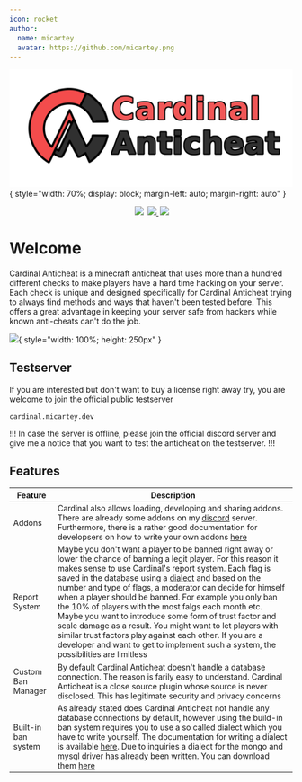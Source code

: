 ```yaml
---
icon: rocket
author:
  name: micartey
  avatar: https://github.com/micartey.png
---
```


![](static/images/banner.png){ style="width: 70%; display: block; margin-left: auto; margin-right: auto" }

<div align="center" style="margin-bottom: 2rem">
    <img
        src="https://img.shields.io/badge/Written%20in-java-%23EF4041?style=for-the-badge"
        height="30"
        style="margin-left: 3px"
    />
    <a href="https://discord.gg/fxTn7v8">
        <img 
            src="https://img.shields.io/discord/647922123192533022?color=212121&label=Discord&logo=discord&logoColor=212121&style=for-the-badge"
            height="30"
            style="margin-left: 3px"
        />
    </a>
    <a href="https://cardinalanticheat.github.io/addon-api/docs/" target="_blank">
        <img
            src="https://img.shields.io/badge/javadoc-reference-5272B4.svg?style=for-the-badge"
            height="30"
            style="margin-left: 3px"
        />
    </a>
</div>

# Welcome

Cardinal Anticheat is a minecraft anticheat that uses more than a hundred different checks to make players have a hard time hacking on your server. 
Each check is unique and designed specifically for Cardinal Anticheat trying to always find methods and ways that haven't been tested before.
This offers a great advantage in keeping your server safe from hackers while known anti-cheats can't do the job.

![](static/images/ezgif.com-gif-maker.gif){ style="width: 100%; height: 250px" }


## Testserver

If you are interested but don't want to buy a license right away try, you are welcome to join the official public testserver

```
cardinal.micartey.dev
```

!!!
In case the server is offline, please join the official discord server and give me a notice that you want to test the anticheat on the testserver.
!!!


## Features

| Feature             | Description                                                                                                                                                                                                                                                                                                                                                                                                                                                                                                                                                                                                                                                                                                         |
| ------------------- | ------------------------------------------------------------------------------------------------------------------------------------------------------------------------------------------------------------------------------------------------------------------------------------------------------------------------------------------------------------------------------------------------------------------------------------------------------------------------------------------------------------------------------------------------------------------------------------------------------------------------------------------------------------------------------------------------------------------- |
| Addons              | Cardinal also allows loading, developing and sharing addons. There are already some addons on my [discord](https://discord.gg/fxTn7v8) server. Furthermore, there is a rather good documentation for developsers on how to write your own addons [here](./Addons/index.md)                                                                                                                                                                                                                                                                                                                                                                                                                                          |
| Report System       | Maybe you don't want a player to be banned right away or lower the chance of banning a legit player. For this reason it makes sense to use Cardinal's report system. Each flag is saved in the database using a [dialect](./Addons/index.md) and based on the number and type of flags, a moderator can decide for himself when a player should be banned. For example you only ban the 10% of players with the most falgs each month etc. Maybe you want to introduce some form of trust factor and scale damage as a result. You might want to let players with similar trust factors play against each other. If you are a developer and want to get to implement such a system, the possibilities are limitless |
| Custom Ban Manager  | By default Cardinal Anticheat doesn't handle a database connection. The reason is farily easy to understand. Cardinal Anticheat is a close source plugin whose source is never disclosed. This has legitimate security and privacy concerns                                                                                                                                                                                                                                                                                                                                                                                                                                                          |
| Built-in ban system | As already stated does Cardinal Anticheat not handle any database connections by default, however using the build-in ban system requires you to use a so called dialect which you have to write yourself. The documentation for writing a dialect is available [here](./Addons/index.md). Due to inquiries a dialect for the mongo and mysql driver has already been written. You can download them [here]([./Addons/Dialects.md](https://github.com/micartey/Cardinal-Anticheat/tree/master/dialects))                                                                                                                                                                                                                                                                                                                                                                                                                                                                                                                                                                                                                                                                                                                              |

